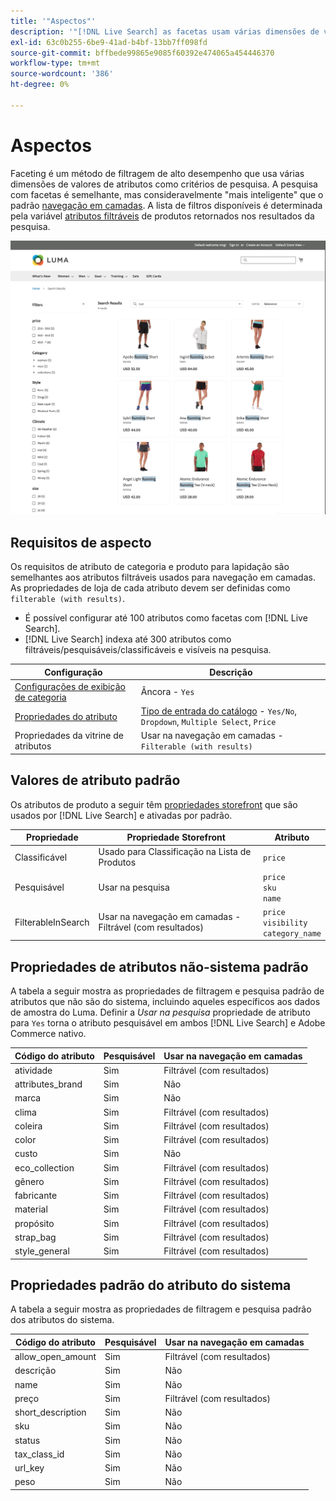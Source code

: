 ```yaml
---
title: '"Aspectos"'
description: '"[!DNL Live Search] as facetas usam várias dimensões de valores de atributos como critérios de pesquisa."'
exl-id: 63c0b255-6be9-41ad-b4bf-13bb7ff098fd
source-git-commit: bffbede99865e9085f60392e474065a454446370
workflow-type: tm+mt
source-wordcount: '386'
ht-degree: 0%

---
```


# Aspectos

Faceting é um método de filtragem de alto desempenho que usa várias dimensões de valores de atributos como critérios de pesquisa. A pesquisa com facetas é semelhante, mas consideravelmente &quot;mais inteligente&quot; que o padrão [navegação em camadas](https://docs.magento.com/user-guide/catalog/navigation-layered.html). A lista de filtros disponíveis é determinada pela variável [atributos filtráveis](https://docs.magento.com/user-guide/catalog/navigation-layered-filterable-attributes.html) de produtos retornados nos resultados da pesquisa.

![Resultados da pesquisa filtrada](assets/storefront-search-results-run.png)

## Requisitos de aspecto

Os requisitos de atributo de categoria e produto para lapidação são semelhantes aos atributos filtráveis usados para navegação em camadas. As propriedades de loja de cada atributo devem ser definidas como `filterable (with results)`.

* É possível configurar até 100 atributos como facetas com [!DNL Live Search].
* [!DNL Live Search] indexa até 300 atributos como filtráveis/pesquisáveis/classificáveis e visíveis na pesquisa.

| Configuração | Descrição |
|--- |--- |
| [Configurações de exibição de categoria](https://docs.magento.com/user-guide/catalog/categories-display-settings.html) | Âncora - `Yes` |
| [Propriedades do atributo](https://docs.magento.com/user-guide/stores/attribute-product-create.html) | [Tipo de entrada do catálogo](https://docs.magento.com/user-guide/stores/attributes-input-types.html) - `Yes/No`, `Dropdown`, `Multiple Select`, `Price` |
| Propriedades da vitrine de atributos | Usar na navegação em camadas - `Filterable (with results)` |

## Valores de atributo padrão

Os atributos de produto a seguir têm [propriedades storefront](https://docs.magento.com/user-guide/stores/attributes-product.html) que são usados por [!DNL Live Search] e ativadas por padrão.

| Propriedade | Propriedade Storefront | Atributo |
|---|---|---|
| Classificável | Usado para Classificação na Lista de Produtos | `price` |
| Pesquisável | Usar na pesquisa | `price` <br />`sku`<br />`name` |
| FilterableInSearch | Usar na navegação em camadas - Filtrável (com resultados) | `price`<br />`visibility`<br />`category_name` |

## Propriedades de atributos não-sistema padrão

A tabela a seguir mostra as propriedades de filtragem e pesquisa padrão de atributos que não são do sistema, incluindo aqueles específicos aos dados de amostra do Luma. Definir a *Usar na pesquisa* propriedade de atributo para `Yes` torna o atributo pesquisável em ambos [!DNL Live Search] e Adobe Commerce nativo.

| Código do atributo | Pesquisável | Usar na navegação em camadas |
|--- |--- |--- |
| atividade | Sim | Filtrável (com resultados) |
| attributes_brand | Sim | Não |
| marca | Sim | Não |
| clima | Sim | Filtrável (com resultados) |
| coleira | Sim | Filtrável (com resultados) |
| color | Sim | Filtrável (com resultados) |
| custo | Sim | Não |
| eco_collection | Sim | Filtrável (com resultados) |
| gênero | Sim | Filtrável (com resultados) |
| fabricante | Sim | Filtrável (com resultados) |
| material | Sim | Filtrável (com resultados) |
| propósito | Sim | Filtrável (com resultados) |
| strap_bag | Sim | Filtrável (com resultados) |
| style_general | Sim | Filtrável (com resultados) |

## Propriedades padrão do atributo do sistema

A tabela a seguir mostra as propriedades de filtragem e pesquisa padrão dos atributos do sistema.

| Código do atributo | Pesquisável | Usar na navegação em camadas |
|--- |--- |--- |
| allow_open_amount | Sim | Filtrável (com resultados) |
| descrição | Sim | Não |
| name | Sim | Não |
| preço | Sim | Filtrável (com resultados) |
| short_description | Sim | Não |
| sku | Sim | Não |
| status | Sim | Não |
| tax_class_id | Sim | Não |
| url_key | Sim | Não |
| peso | Sim | Não |
